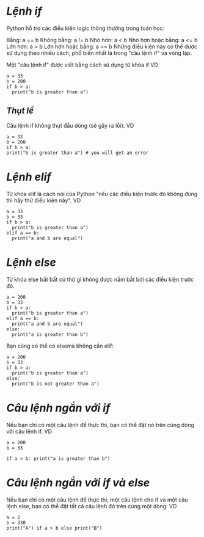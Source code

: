 
# ***Lệnh if***
Python hỗ trợ các điều kiện logic thông thường trong toán học:

Bằng: a == b
Không bằng: a != b
Nhỏ hơn: a < b
Nhỏ hơn hoặc bằng: a <= b
Lớn hơn: a > b
Lớn hơn hoặc bằng: a >= b
Những điều kiện này có thể được sử dụng theo nhiều cách, phổ biến nhất là trong "câu lệnh if" và vòng lặp.

Một "câu lệnh if" được viết bằng cách sử dụng từ khóa if 
VD
```
a = 33
b = 200
if b > a:
  print("b is greater than a")
```
## ***Thụt lề***
Câu lệnh if không thụt đầu dòng (sẽ gây ra lỗi):
VD
```
a = 33
b = 200
if b > a:
print("b is greater than a") # you will get an error
```
# ***Lệnh elif***
Từ khóa elif là cách nói của Python "nếu các điều kiện trước đó không đúng thì hãy thử điều kiện này".
VD
```
a = 33
b = 33
if b > a:
  print("b is greater than a")
elif a == b:
  print("a and b are equal")
```
# ***Lệnh else***
Từ khóa else bắt bất cứ thứ gì không được nắm bắt bởi các điều kiện trước đó.

```
a = 200
b = 33
if b > a:
  print("b is greater than a")
elif a == b:
  print("a and b are equal")
else:
  print("a is greater than b")
```

Bạn cũng có thể có elsemà không cần elif:
```
a = 200
b = 33
if b > a:
  print("b is greater than a")
else:
  print("b is not greater than a")
```
# ***Câu lệnh ngắn với if***
Nếu bạn chỉ có một câu lệnh để thực thi, bạn có thể đặt nó trên cùng dòng với câu lệnh if.
VD
```
a = 200
b = 33

if a > b: print("a is greater than b")

```

# ***Câu lệnh ngắn với if và else***
Nếu bạn chỉ có một câu lệnh để thực thi, một câu lệnh cho if và một câu lệnh else, bạn có thể đặt tất cả câu lệnh đó trên cùng một dòng:
VD
```
a = 2
b = 330
print("A") if a > b else print("B")
```